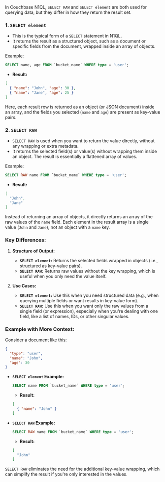 In Couchbase N1QL, `SELECT RAW` and `SELECT element` are both used for querying data, but they differ in how they return the result set.

### 1. **`SELECT element`**
   - This is the typical form of a `SELECT` statement in N1QL.
   - It returns the result as a structured object, such as a document or specific fields from the document, wrapped inside an array of objects.
   
   Example:
   ```sql
   SELECT name, age FROM `bucket_name` WHERE type = 'user';
   ```
   - **Result:**
   ```json
   [
     { "name": "John", "age": 30 },
     { "name": "Jane", "age": 25 }
   ]
   ```

   Here, each result row is returned as an object (or JSON document) inside an array, and the fields you selected (`name` and `age`) are present as key-value pairs.

### 2. **`SELECT RAW`**
   - `SELECT RAW` is used when you want to return the value directly, without any wrapping or extra metadata.
   - It returns the selected field(s) or value(s) without wrapping them inside an object. The result is essentially a flattened array of values.
   
   Example:
   ```sql
   SELECT RAW name FROM `bucket_name` WHERE type = 'user';
   ```
   - **Result:**
   ```json
   [
     "John",
     "Jane"
   ]
   ```

   Instead of returning an array of objects, it directly returns an array of the raw values of the `name` field. Each element in the result array is a single value (`John` and `Jane`), not an object with a `name` key.

### Key Differences:
1. **Structure of Output:**
   - **`SELECT element`:** Returns the selected fields wrapped in objects (i.e., structured as key-value pairs).
   - **`SELECT RAW`:** Returns raw values without the key wrapping, which is useful when you only need the value itself.

2. **Use Cases:**
   - **`SELECT element`:** Use this when you need structured data (e.g., when querying multiple fields or want results in key-value form).
   - **`SELECT RAW`:** Use this when you want only the raw values from a single field (or expression), especially when you're dealing with one field, like a list of names, IDs, or other singular values.

### Example with More Context:
Consider a document like this:

```json
{
  "type": "user",
  "name": "John",
  "age": 30
}
```

- **`SELECT element` Example:**
   ```sql
   SELECT name FROM `bucket_name` WHERE type = 'user';
   ```
   - **Result:**
   ```json
   [
     { "name": "John" }
   ]
   ```

- **`SELECT RAW` Example:**
   ```sql
   SELECT RAW name FROM `bucket_name` WHERE type = 'user';
   ```
   - **Result:**
   ```json
   [
     "John"
   ]
   ```

`SELECT RAW` eliminates the need for the additional key-value wrapping, which can simplify the result if you're only interested in the values.